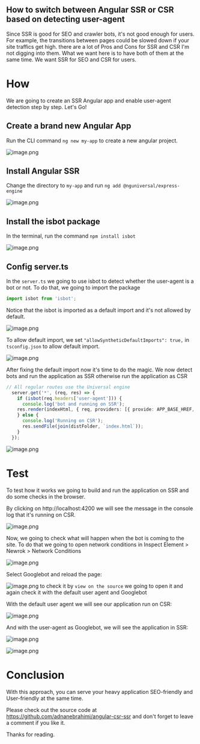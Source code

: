## How to switch between Angular SSR or CSR based on detecting user-agent

Since SSR is good for SEO and crawler bots, it's not good enough for users. For example, the transitions between pages could be slowed down if your site traffics get high. there are a lot of Pros and Cons for SSR and CSR I'm not digging into them. What we want here is to have both of them at the same time. We want SSR for SEO and CSR for users.

# How

We are going to create an SSR Angular app and enable user-agent detection step by step. Let's Go!

## Create a brand new Angular App

Run the CLI command `ng new my-app` to create a new angular project.

![image.png](https://cdn.hashnode.com/res/hashnode/image/upload/v1649451382033/lkljcGjSo.png)

## Install Angular SSR

Change the directory to `my-app` and run `ng add @nguniversal/express-engine` 

![image.png](https://cdn.hashnode.com/res/hashnode/image/upload/v1650258272122/1TPH2tRb7.png)

## Install the isbot package

In the terminal, run the command `npm install isbot`

![image.png](https://cdn.hashnode.com/res/hashnode/image/upload/v1650258533179/2YMCKIG6h.png)

## Config server.ts

In the `server.ts` we going to use isbot to detect whether the user-agent is a bot or not. To do that, we going to import the package

```ts
import isbot from 'isbot';

```
Notice that the isbot is imported as a default import and it's not allowed by default.

![image.png](https://cdn.hashnode.com/res/hashnode/image/upload/v1650259026202/V73cu2T5B.png)

To allow default import, we set `"allowSyntheticDefaultImports": true,` in `tsconfig.json` to allow default import.

![image.png](https://cdn.hashnode.com/res/hashnode/image/upload/v1650259072769/QQDC9bTDU.png)

After fixing the default import now it's time to do the magic. We now detect bots and run the application as SSR otherwise run the application as CSR

```ts
// All regular routes use the Universal engine
  server.get('*', (req, res) => {
    if (isbot(req.headers['user-agent'])) {
      console.log('bot and running on SSR');
    res.render(indexHtml, { req, providers: [{ provide: APP_BASE_HREF, useValue: req.baseUrl }] });
    } else {
      console.log('Running on CSR');
      res.sendFile(join(distFolder, `index.html`));
    }
  });
```

![image.png](https://cdn.hashnode.com/res/hashnode/image/upload/v1650260169304/CszpW3TPe.png)

# Test

To test how it works we going to build and run the application on SSR and do some checks in the browser.

By clicking on http://localhost:4200 we will see the message in the console log that it's running on CSR.

![image.png](https://cdn.hashnode.com/res/hashnode/image/upload/v1650260276104/RC0jDps12.png)

Now, we going to check what will happen when the bot is coming to the site. To do that we going to open network conditions in Inspect Element > Newrok > Network Conditions

![image.png](https://cdn.hashnode.com/res/hashnode/image/upload/v1650260685188/ELjAe2FzL.png)

Select Googlebot and reload the page:

![image.png](https://cdn.hashnode.com/res/hashnode/image/upload/v1650260772992/Ol2-fYu4H.png)
to check it by `view on the source` we going to open it and again check it with the default user agent and Googlebot

With the default user agent we will see our application run on CSR:

![image.png](https://cdn.hashnode.com/res/hashnode/image/upload/v1650261412055/OF0iuA_zf.png)

And with the user-agent as Googlebot, we will see the application in SSR:


![image.png](https://cdn.hashnode.com/res/hashnode/image/upload/v1650261486626/sXnbDwJeu.png)

![image.png](https://cdn.hashnode.com/res/hashnode/image/upload/v1650261505659/lfj0rpt1B.png)

# Conclusion

With this approach, you can serve your heavy application SEO-friendly and User-friendly at the same time. 

Please check out the source code at https://github.com/adnanebrahimi/angular-csr-ssr and don't forget to leave a comment if you like it.

Thanks for reading.


